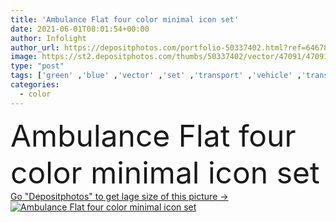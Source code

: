 ```yaml
---
title: 'Ambulance Flat four color minimal icon set'
date: 2021-06-01T08:01:54+00:00
author: Infolight
author_url: https://depositphotos.com/portfolio-50337402.html?ref=64678756
image: https://st2.depositphotos.com/thumbs/50337402/vector/47091/470914108/api_thumb_450.jpg?forcejpeg=true
type: "post"
tags: ['green' ,'blue' ,'vector' ,'set' ,'transport' ,'vehicle' ,'transportation' ,'medical' ,'icon' ,'ambulance' ,'emergency' ,'flat' ,'automobile' ,'logo' ,'minimal' ,'eps' ,'premium' ]
categories: 
  - color
---
```

<div aling="center">
            <font size="60"> Ambulance Flat four color minimal icon set</font>   
</div>
<div>
    <a href='https://st2.depositphotos.com/thumbs/50337402/vector/47091/470914108/api_thumb_450.jpg?forcejpeg=true?ref=64678756' target=_blank > Go "Depositphotos" to get lage size of this picture ->
        <img href='https://st2.depositphotos.com/thumbs/50337402/vector/47091/470914108/api_thumb_450.jpg?forcejpeg=true?ref=64678756' src='https://st2.depositphotos.com/50337402/47091/v/950/depositphotos_470914108-stock-illustration-ambulance-flat-four-color-minimal.jpg?forcejpeg=true' alt='Ambulance Flat four color minimal icon set' >
    </a>
</div>
